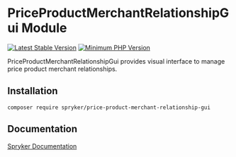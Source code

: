 # PriceProductMerchantRelationshipGui Module
[![Latest Stable Version](https://poser.pugx.org/spryker/price-product-merchant-relationship-gui/v/stable.svg)](https://packagist.org/packages/spryker/price-product-merchant-relationship-gui)
[![Minimum PHP Version](https://img.shields.io/badge/php-%3E%3D%208.3-8892BF.svg)](https://php.net/)

PriceProductMerchantRelationshipGui provides visual interface to manage price product merchant relationships.

## Installation

```
composer require spryker/price-product-merchant-relationship-gui
```

## Documentation

[Spryker Documentation](https://docs.spryker.com)
